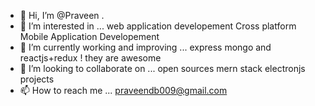 - 👋 Hi, I’m @Praveen .
- 👀 I’m interested in ... web application developement Cross platform Mobile Application Developement
- 🌱 I’m currently working and improving ...  express mongo and reactjs+redux ! they are awesome
- 💞️ I’m looking to collaborate on ... open sources mern stack electronjs projects
- 📫 How to reach me ... praveendb009@gmail.com

<!---
unfoldedRoses/unfoldedRoses is a ✨ special ✨ repository where developer called praveen maintain hes Programmes developement productivity since years!
--->
